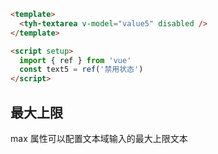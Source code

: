 ```html
<template>
  <tyh-textarea v-model="value5" disabled />
</template>

<script setup>
  import { ref } from 'vue'
  const text5 = ref('禁用状态')
</script>
```

## 最大上限

max 属性可以配置文本域输入的最大上限文本
